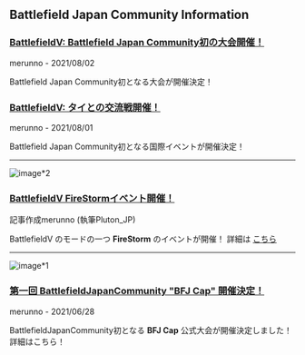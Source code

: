 ## Battlefield Japan Community Information


### [BattlefieldV: Battlefield Japan Community初の大会開催！](event/bfj-games/bfjgames-1.md)
merunno - 2021/08/02

Battlefield Japan Community初となる大会が開催決定！

### [BattlefieldV: タイとの交流戦開催！](event/other/Thailand-event.md)
merunno - 2021/08/01

Battlefield Japan Community初となる国際イベントが開催決定！

----

![image*2](https://media.contentapi.ea.com/content/dam/bf/images/2019/03/bfv-firestorm-og-image.jpg.adapt.crop191x100.1200w.jpg)

### [BattlefieldV FireStormイベント開催！](./event/other/firestorm-event.md)
記事作成merunno (執筆Pluton_JP)

BattlefieldV のモードの一つ **FireStorm** のイベントが開催！
詳細は [こちら](./event/other/firestorm-event.md)

----

![image*1](https://media.discordapp.net/attachments/758263652683481118/858738460970057748/apps.17271.14474759442990181.2963530c-5009-4260-976b-b5f35b0963d5.jpg?width=1214&height=683)
### [第一回 BattlefieldJapanCommunity "BFJ Cap" 開催決定！](./event/bfjcap-1.md)
merunno - 2021/06/28

BattlefieldJapanCommunity初となる **BFJ Cap** 公式大会が開催決定しました！
詳細はこちら！
